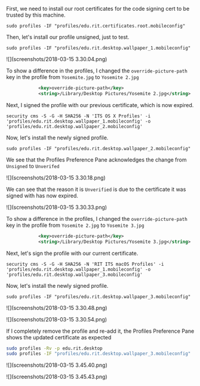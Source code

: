 First, we need to install our root certificates for the code signing cert to be trusted by this machine.

`sudo profiles -IF "profiles/edu.rit.certificates.root.mobileconfig"`

Then, let's install our profile unsigned, just to test.

`sudo profiles -IF "profiles/edu.rit.desktop.wallpaper_1.mobileconfig"`

![](screenshots/2018-03-15 3.30.04.png)

To show a difference in the profiles, I changed the `override-picture-path` key in the profile from `Yosemite.jpg` to `Yosemite 2.jpg`

```xml
			<key>override-picture-path</key>
			<string>/Library/Desktop Pictures/Yosemite 2.jpg</string>
```

Next, I signed the profile with our previous certificate, which is now expired.

`security cms -S -G -H SHA256 -N 'ITS OS X Profiles' -i 'profiles/edu.rit.desktop.wallpaper_1.mobileconfig' -o 'profiles/edu.rit.desktop.wallpaper_2.mobileconfig'`

Now, let's install the newly signed profile.

`sudo profiles -IF "profiles/edu.rit.desktop.wallpaper_2.mobileconfig"`

We see that the Profiles Preference Pane acknowledges the change from `Unsigned` to `Unverifed`

![](screenshots/2018-03-15 3.30.18.png)

We can see that the reason it is `Unverified` is due to the certificate it was signed with has now expired.

![](screenshots/2018-03-15 3.30.33.png)

To show a difference in the profiles, I changed the `override-picture-path` key in the profile from `Yosemite 2.jpg` to `Yosemite 3.jpg`

```xml
			<key>override-picture-path</key>
			<string>/Library/Desktop Pictures/Yosemite 3.jpg</string>
```

Next, let's sign the profile with our current certificate.

`security cms -S -G -H SHA256 -N 'RIT ITS macOS Profiles' -i 'profiles/edu.rit.desktop.wallpaper_1.mobileconfig' -o 'profiles/edu.rit.desktop.wallpaper_3.mobileconfig'`

Now, let's install the newly signed profile.

`sudo profiles -IF "profiles/edu.rit.desktop.wallpaper_3.mobileconfig"`

![](screenshots/2018-03-15 3.30.48.png)

![](screenshots/2018-03-15 3.30.54.png)

If I completely remove the profile and re-add it, the Profiles Preference Pane shows the updated certificate as expected

```bash
sudo profiles -Rv -p edu.rit.desktop
sudo profiles -IF "profiles/edu.rit.desktop.wallpaper_3.mobileconfig"
```

![](screenshots/2018-03-15 3.45.40.png)

![](screenshots/2018-03-15 3.45.43.png)
